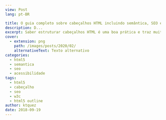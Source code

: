 ```yaml
---
view: Post
lang: pt-BR

title: O guia completo sobre cabeçalhos HTML incluindo semântica, SEO e acessibilidade
description: D...
excerpt: Saber estruturar cabeçalhos HTML é uma boa prática e traz muitos benefícios em acessibilidade e em SEO, esse artigo tenta cobrir ao máximo o que tem de mais atual sobre esse assunto.
cover: 
  - extension: png
    path: /images/posts/2020/02/
    alternativeText: Texto alternativo
categories:
  - html5
  - semantica
  - seo
  - acessibilidade
tags: 
  - html5
  - cabeçalho
  - seo
  - w3c
  - html5 outline
author: ktquez
date: 2018-09-19
---
```

